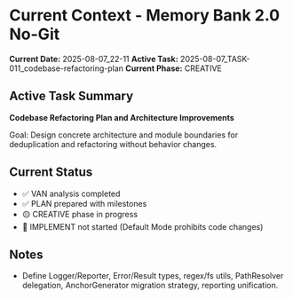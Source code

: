 # Current Context - Memory Bank 2.0 No-Git

**Current Date:** 2025-08-07_22-11
**Active Task:** 2025-08-07_TASK-011_codebase-refactoring-plan
**Current Phase:** CREATIVE

## Active Task Summary
**Codebase Refactoring Plan and Architecture Improvements**

Goal: Design concrete architecture and module boundaries for deduplication and refactoring without behavior changes.

## Current Status
- ✅ VAN analysis completed
- ✅ PLAN prepared with milestones
- 🟡 CREATIVE phase in progress
- 🔴 IMPLEMENT not started (Default Mode prohibits code changes)

## Notes
- Define Logger/Reporter, Error/Result types, regex/fs utils, PathResolver delegation, AnchorGenerator migration strategy, reporting unification.